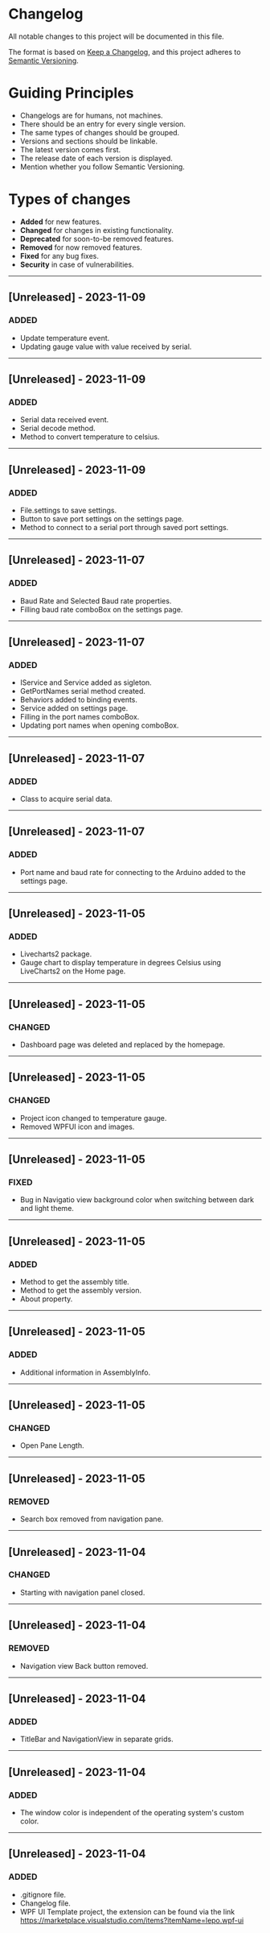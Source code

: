 # Changelog

All notable changes to this project will be documented in this file.

The format is based on [Keep a Changelog](https://keepachangelog.com/en/1.0.0/),
and this project adheres to [Semantic Versioning](https://semver.org/spec/v2.0.0.html).

# Guiding Principles
- Changelogs are for humans, not machines.
- There should be an entry for every single version.
- The same types of changes should be grouped.
- Versions and sections should be linkable.
- The latest version comes first.
- The release date of each version is displayed.
- Mention whether you follow Semantic Versioning.

# Types of changes
- **Added** for new features.
- **Changed** for changes in existing functionality.
- **Deprecated** for soon-to-be removed features.
- **Removed** for now removed features.
- **Fixed** for any bug fixes.
- **Security** in case of vulnerabilities.

---

## [Unreleased] - 2023-11-09

### ADDED
- Update temperature event.
- Updating gauge value with value received by serial.

---

## [Unreleased] - 2023-11-09

### ADDED
- Serial data received event.
- Serial decode method.
- Method to convert temperature to celsius.

---

## [Unreleased] - 2023-11-09

### ADDED
- File.settings to save settings.
- Button to save port settings on the settings page.
- Method to connect to a serial port through saved port settings.

---

## [Unreleased] - 2023-11-07

### ADDED
- Baud Rate and Selected Baud rate properties.
- Filling baud rate comboBox on the settings page.

---

## [Unreleased] - 2023-11-07

### ADDED
- IService and Service added as sigleton.
- GetPortNames serial method created.
- Behaviors added to binding events.
- Service added on settings page.
- Filling in the port names comboBox.
- Updating port names when opening comboBox.

---

## [Unreleased] - 2023-11-07

### ADDED
- Class to acquire serial data.

---

## [Unreleased] - 2023-11-07

### ADDED
- Port name and baud rate for connecting to the Arduino added to the settings page.

---

## [Unreleased] - 2023-11-05

### ADDED
- Livecharts2 package.
- Gauge chart to display temperature in degrees Celsius using LiveCharts2 on the Home page.

---

## [Unreleased] - 2023-11-05

### CHANGED
- Dashboard page was deleted and replaced by the homepage.

---

## [Unreleased] - 2023-11-05

### CHANGED
- Project icon changed to temperature gauge.
- Removed WPFUI icon and images.

---

## [Unreleased] - 2023-11-05

### FIXED
- Bug in Navigatio view background color when switching between dark and light theme.

---

## [Unreleased] - 2023-11-05

### ADDED
- Method to get the assembly title.
- Method to get the assembly version.
- About property.

---

## [Unreleased] - 2023-11-05

### ADDED
- Additional information in AssemblyInfo.

---

## [Unreleased] - 2023-11-05

### CHANGED
- Open Pane Length.

---

## [Unreleased] - 2023-11-05

### REMOVED
- Search box removed from navigation pane.

---

## [Unreleased] - 2023-11-04

### CHANGED
- Starting with navigation panel closed.

---

## [Unreleased] - 2023-11-04

### REMOVED
- Navigation view Back button removed.

---

## [Unreleased] - 2023-11-04

### ADDED
- TitleBar and NavigationView in separate grids.

---

## [Unreleased] - 2023-11-04

### ADDED
- The window color is independent of the operating system's custom color.

---

## [Unreleased] - 2023-11-04

### ADDED
- .gitignore file.
- Changelog file.
- WPF UI Template project, the extension can be found via the link https://marketplace.visualstudio.com/items?itemName=lepo.wpf-ui 